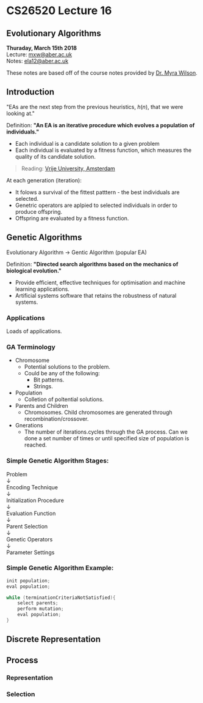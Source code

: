# CS26520 Lecture 16
## Evolutionary Algorithms
__Thuraday, March 15th 2018__  
Lecture: mxw@aber.ac.uk   
Notes: ela12@aber.ac.uk  

These notes are based off of the course notes provided by [Dr. Myra Wilson](https://www.aber.ac.uk/en/cs/staff-list/staff_profiles/?staff_id=mxw).

## Introduction 
"EAs are the next step from the previous heuristics, $h(n)$, that we were looking at."

Definition: **"An EA is an iterative procedure which evolves a population of individuals."** 

- Each individual is a candidate solution to a given problem
- Each individual is evaluated by a fitness function, which measures the quality of its candidate solution.

> Reading: [Vrije University, Amsterdam](http://www.cs.vu.nl/~gusz/ecbook/Eiben-Smith-Intro2EC-Ch2.pdf)

At each generation (iteration): 

- It folows a survival of the fittest patttern - the best individuals are selected. 
- Genetric operators are aplpied to selected individuals in order to produce offspring. 
- Offspring are evaluated by a fitness function. 

## Genetic Algorithms

Evolutionary Algorithm &rightarrow; Gentic Algorithm (popular EA)

Definition: **"Directed search algorithms based on the mechanics of biological evolution."**

- Provide efficient, effective techniques for optimisation and machine learning applications. 
- Artificial systems software that retains the robustness of natural systems. 

### Applications 

Loads of applications. 

### GA Terminology 

- Chromosome 
    - Potential solutions to the problem.
    - Could be any of the following: 
        - Bit patterns.
        - Strings. 
- Population 
    - Colletion of poltential solutions.
- Parents and Children 
    - Chromosomes. Child chromosomes are generated through recombination/crossover. 
- Gnerations 
    - The number of iterations.cycles through the GA process. Can we done a set number of times or until specified size of population is reached. 

### Simple Genetic Algorithm Stages:

Problem   
&downarrow;    
Encoding Technique  
&downarrow;  
Initialization Procedure   
&downarrow;  
Evaluation Function   
&downarrow;  
Parent Selection   
&downarrow;  
Genetic Operators   
&downarrow;  
Parameter Settings 

### Simple Genetic Algorithm Example:

```java
init population;
eval population;

while (terminationCriteriaNotSatisfied){
    select parents;
    perform mutation;
    eval population;
} 
```

## Discrete Representation

## Process 

### Representation 
### Selection 


